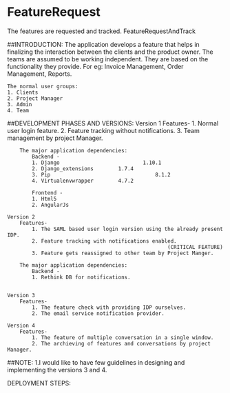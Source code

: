 # FeatureRequest
The features are requested and tracked.
FeatureRequestAndTrack

##INTRODUCTION:
	The application develops a feature that helps in finalizing the interaction between the clients and the product owner.
	The teams are assumed to be working independent. They are based on the functionality they provide.
	For eg: Invoice Management, Order Management, Reports. 

	The normal user groups:
	1. Clients
	2. Project Manager
	3. Admin
	4. Team


##DEVELOPMENT PHASES AND VERSIONS:
	Version 1
		Features-
			1. Normal user login feature.
			2. Feature tracking without notifications.
			3. Team management by project Manager.

		The major application dependencies:
			Backend - 
			1. Django 							1.10.1
			2. Django_extensions 		1.7.4
			3. Pip									8.1.2
			4. Virtualenvwrapper		4.7.2

			Frontend -
			1. Html5
			2. AngularJs 

	Version 2
		Features-
			1. The SAML based user login version using the already present IDP.
			2. Feature tracking with notifications enabled. 
														(CRITICAL FEATURE)
			3. Feature gets reassigned to other team by Project Manger.

		The major application dependencies:
			Backend - 
			1. Rethink DB for notifications.


	Version 3
		Features-
			1. The feature check with providing IDP ourselves. 
			2. The email service notification provider.

	Version 4
		Features-
			1. The feature of multiple conversation in a single window.
			2. The archieving of features and conversations by project Manager.

##NOTE:
		1.I would like to have few guidelines in designing and implementing  the versions 3 and 4.

DEPLOYMENT STEPS:
